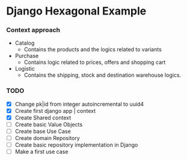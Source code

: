 # Django Hexagonal Example

### Context approach
 - Catalog 
   -  Contains the products and the logics related to variants 
 - Purchase
   - Contains logic related to prices, offers and shopping cart 
 - Logistic
   - Contains the shipping, stock and destination warehouse logics.


### TODO
- [x] Change pk|id from integer autoincremental to uuid4
- [x] Create first django app | context
- [x] Create Shared context
- [ ] Create basic Value Objects
- [ ] Create base Use Case
- [ ] Create domain Repository
- [ ] Create basic repository implementation in Django
- [ ] Make a first use case